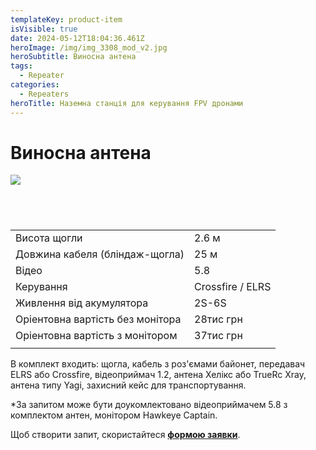 ```yaml
---
templateKey: product-item
isVisible: true
date: 2024-05-12T18:04:36.461Z
heroImage: /img/img_3308_mod_v2.jpg
heroSubtitle: Виносна антена
tags:
  - Repeater
categories:
  - Repeaters
heroTitle: Наземна станція для керування FPV дронами
---
```

# Виносна антена

![](/img/img_3670_v2.jpg)

![]()

![]()

![]()

![]()

|                                |                  |
| ------------------------------ | ---------------- |
| Висота щогли                   | 2.6 м            |
| Довжина кабеля (бліндаж-щогла) | 25 м             |
| Відео                          | 5.8              |
| Керування                      | Crossfire / ELRS |
| Живлення від акумулятора       | 2S-6S            |
|Оріентовна вартість без монітора|28тис грн|
|Оріентовна вартість з монітором|37тис грн| 
|                                |                  |

В комплект входить:
щогла, кабель з роз'ємами байонет,
передавач ELRS або Crossfire,
відеоприймач 1.2,
антена Хелікс або TrueRc  Xray,
антена типу Yagi,
захисний кейс для транспортування. 

\*За запитом може бути доукомлектовано відеоприймачем 5.8 з комплектом антен,
монітором Hawkeye Captain.

Щоб створити запит, скористайтеся <a href="https://docs.google.com/forms/d/1TCApMWtctqZN7LEEKFTjVBQc5R3FQGf2tWWAGfGwWSU" target="_blank" rel="noopener noreferrer">**формою заявки**</a>.